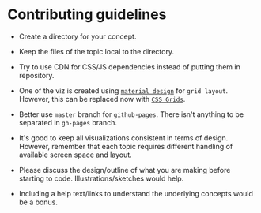 # Contributing guidelines

* Create a directory for your concept.

* Keep the files of the topic local to the directory.

* Try to use CDN for CSS/JS dependencies instead of putting them in repository.

* One of the viz is created using [`material design`](https://getmdl.io/)  for `grid layout`. 
  However, this can be replaced now with [`CSS Grids`](http://learncssgrid.com/).

* Better use `master` branch for `github-pages`. There isn't anything to be separated in `gh-pages` branch.

* It's good to keep all visualizations consistent in terms of design. However, remember that each topic requires different handling of available screen space and layout.

* Please discuss the design/outline of what you are making before starting to code. Illustrations/sketches would help.

* Including a help text/links to understand the underlying concepts would be a bonus.
